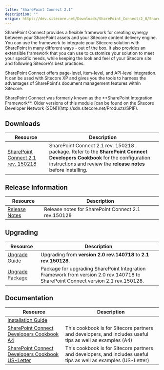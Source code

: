```yaml
---
title: "SharePoint Connect 2.1"
description: ""
origin: https://dev.sitecore.net/Downloads/SharePoint_Connect/2_0/SharePoint_Connect_2_1.aspx
---
```


SharePoint Connect provides a flexible framework for creating synergy between your SharePoint assets and your Sitecore content delivery engine. You can use the framework to integrate your Sitecore solution with SharePoint in many different ways - out of the box. It also provides an extensible framework that you can use to customize your solution to meet your specific needs, while keeping the look and feel of your Sitecore site and following Sitecore's best practices.

SharePoint Connect offers page-level, item-level, and API-level integration. It can be used with Sitecore XP and gives you the tools to harness the advantages of SharePoint's document management features within Sitecore.

  <Alert variant='warning' mb={4}>
    <AlertIcon />
    SharePoint Connect was formerly known as the **SharePoint Integration Framework**. Older versions of this module [can be found on the Sitecore Developer Network (SDN)](http://sdn.sitecore.net/Products/SPIF).
  </Alert>
  

## Downloads

 | Resource | Description |
 | --- | --- |
 | [SharePoint Connect 2.1 rev. 150218](https://scdp.blob.core.windows.net/downloads/SharePoint%20Connect/2%200/SharePoint%20Connect%202%201/Secure/SharePoint%20Integration%20Framework%202.1%20rev.%20150128.zip) | SharePoint Connect 2.1 rev. 150218 package. Refer to the **SharePoint Connect Developers Cookbook** for the configuration instructions and review the **release notes** before installing. |

## Release Information

 | Resource | Description |
 | --- | --- |
 | [Release Notes](/downloads/SharePoint_Connect/2_0/SharePoint_Connect_2_1/Release_Notes) | Release notes for SharePoint Connect 2.1 rev.150128 |

## Upgrading

 | Resource | Description |
 | --- | --- |
 | [Upgrade Guide](/downloads/SharePoint_Connect/2_0/SharePoint_Connect_2_1/Upgrade_Guide) | Upgrading from **version 2.0 rev.140718** to **2.1 rev.150128**.  <br /> |
 | [Upgrade Package](https://scdp.blob.core.windows.net/downloads/SharePoint%20Connect/2%200/SharePoint%20Connect%202%201/Secure/SharePoint%20Integration%20Framework%202.1%20rev.%20150128%20Upgrade.zip) | Package for upgrading SharePoint Integration Framework from version 2.0 rev.140718 to SharePoint Connect version 2.1 rev.150128. |

## Documentation

 | Resource | Description |
 | --- | --- |
 | [Installation Guide](/downloads/SharePoint_Connect/2_0/SharePoint_Connect_2_1/Installation_Guide) |  |
 | [SharePoint Connect Developers Cookbook A4](https://scdp.blob.core.windows.net/downloads/SharePoint%20Connect/2%200/SharePoint%20Connect%202%201/Non-secure/SharePoint_Connect_Developers_Cookbook_21-A4.pdf) | This cookbook is for Sitecore partners and developers, and includes useful tips as well as examples (A4) |
 | [SharePoint Connect Developers Cookbook US-Letter](https://scdp.blob.core.windows.net/downloads/SharePoint%20Connect/2%200/SharePoint%20Connect%202%201/Non-secure/SharePoint_Connect_Developers_Cookbook_21-USLetter.pdf) | This cookbook is for Sitecore partners and developers, and includes useful tips as well as examples (US-Letter) |